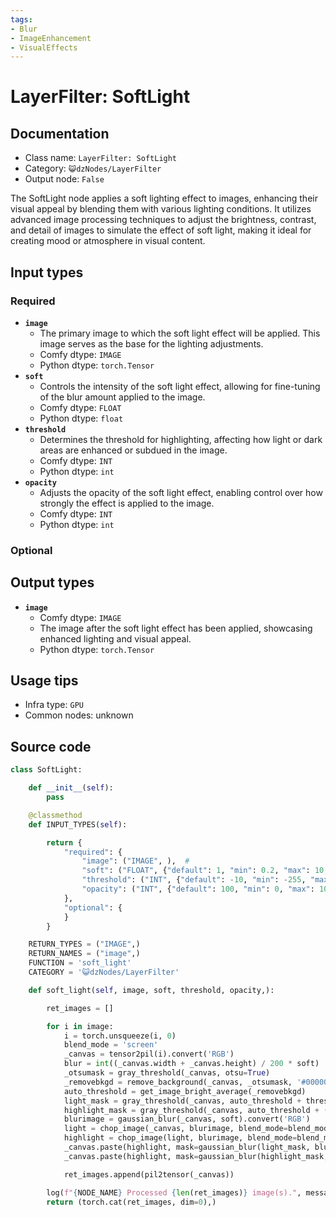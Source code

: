 ```yaml
---
tags:
- Blur
- ImageEnhancement
- VisualEffects
---
```


# LayerFilter: SoftLight
## Documentation
- Class name: `LayerFilter: SoftLight`
- Category: `😺dzNodes/LayerFilter`
- Output node: `False`

The SoftLight node applies a soft lighting effect to images, enhancing their visual appeal by blending them with various lighting conditions. It utilizes advanced image processing techniques to adjust the brightness, contrast, and detail of images to simulate the effect of soft light, making it ideal for creating mood or atmosphere in visual content.
## Input types
### Required
- **`image`**
    - The primary image to which the soft light effect will be applied. This image serves as the base for the lighting adjustments.
    - Comfy dtype: `IMAGE`
    - Python dtype: `torch.Tensor`
- **`soft`**
    - Controls the intensity of the soft light effect, allowing for fine-tuning of the blur amount applied to the image.
    - Comfy dtype: `FLOAT`
    - Python dtype: `float`
- **`threshold`**
    - Determines the threshold for highlighting, affecting how light or dark areas are enhanced or subdued in the image.
    - Comfy dtype: `INT`
    - Python dtype: `int`
- **`opacity`**
    - Adjusts the opacity of the soft light effect, enabling control over how strongly the effect is applied to the image.
    - Comfy dtype: `INT`
    - Python dtype: `int`
### Optional
## Output types
- **`image`**
    - Comfy dtype: `IMAGE`
    - The image after the soft light effect has been applied, showcasing enhanced lighting and visual appeal.
    - Python dtype: `torch.Tensor`
## Usage tips
- Infra type: `GPU`
- Common nodes: unknown


## Source code
```python
class SoftLight:

    def __init__(self):
        pass

    @classmethod
    def INPUT_TYPES(self):

        return {
            "required": {
                "image": ("IMAGE", ),  #
                "soft": ("FLOAT", {"default": 1, "min": 0.2, "max": 10, "step": 0.01}),  # 模糊
                "threshold": ("INT", {"default": -10, "min": -255, "max": 255, "step": 1}),  # 高光阈值
                "opacity": ("INT", {"default": 100, "min": 0, "max": 100, "step": 1}),  # 透明度
            },
            "optional": {
            }
        }

    RETURN_TYPES = ("IMAGE",)
    RETURN_NAMES = ("image",)
    FUNCTION = 'soft_light'
    CATEGORY = '😺dzNodes/LayerFilter'

    def soft_light(self, image, soft, threshold, opacity,):

        ret_images = []

        for i in image:
            i = torch.unsqueeze(i, 0)
            blend_mode = 'screen'
            _canvas = tensor2pil(i).convert('RGB')
            blur = int((_canvas.width + _canvas.height) / 200 * soft)
            _otsumask = gray_threshold(_canvas, otsu=True)
            _removebkgd = remove_background(_canvas, _otsumask, '#000000').convert('L')
            auto_threshold = get_image_bright_average(_removebkgd)
            light_mask = gray_threshold(_canvas, auto_threshold + threshold)
            highlight_mask = gray_threshold(_canvas, auto_threshold + (255 - auto_threshold) // 2 + threshold // 2)
            blurimage = gaussian_blur(_canvas, soft).convert('RGB')
            light = chop_image(_canvas, blurimage, blend_mode=blend_mode, opacity=opacity)
            highlight = chop_image(light, blurimage, blend_mode=blend_mode, opacity=opacity)
            _canvas.paste(highlight, mask=gaussian_blur(light_mask, blur * 2).convert('L'))
            _canvas.paste(highlight, mask=gaussian_blur(highlight_mask, blur).convert('L'))

            ret_images.append(pil2tensor(_canvas))

        log(f"{NODE_NAME} Processed {len(ret_images)} image(s).", message_type='finish')
        return (torch.cat(ret_images, dim=0),)

```

